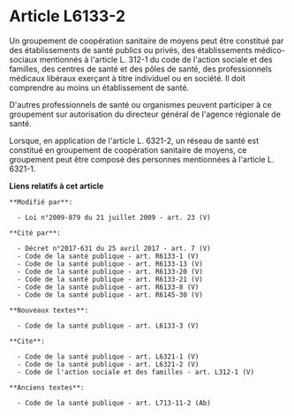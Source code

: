 # Article L6133-2

Un groupement de coopération sanitaire de moyens peut être constitué par des établissements de santé publics ou privés, des
établissements médico-sociaux mentionnés à l'article L. 312-1 du code de l'action sociale et des familles, des centres de
santé et des pôles de santé, des professionnels médicaux libéraux exerçant à titre individuel ou en société. Il doit
comprendre au moins un établissement de santé.

D'autres professionnels de santé ou organismes peuvent participer à ce groupement sur autorisation du directeur général de
l'agence régionale de santé. 

Lorsque, en application de l'article L. 6321-2, un réseau de santé est constitué en groupement de coopération sanitaire de
moyens, ce groupement peut être composé des personnes mentionnées à l'article L. 6321-1.

**Liens relatifs à cet article**

	**Modifié par**:

	  - Loi n°2009-879 du 21 juillet 2009 - art. 23 (V)

	**Cité par**:

	  - Décret n°2017-631 du 25 avril 2017 - art. 7 (V)
	  - Code de la santé publique - art. R6133-1 (V)
	  - Code de la santé publique - art. R6133-13 (V)
	  - Code de la santé publique - art. R6133-20 (V)
	  - Code de la santé publique - art. R6133-21 (V)
	  - Code de la santé publique - art. R6133-8 (V)
	  - Code de la santé publique - art. R6145-30 (V)

	**Nouveaux textes**:

	  - Code de la santé publique - art. L6133-3 (V)

	**Cite**:

	  - Code de la santé publique - art. L6321-1 (V)
	  - Code de la santé publique - art. L6321-2 (V)
	  - Code de l'action sociale et des familles - art. L312-1 (V)

	**Anciens textes**:

	  - Code de la santé publique - art. L713-11-2 (Ab)
